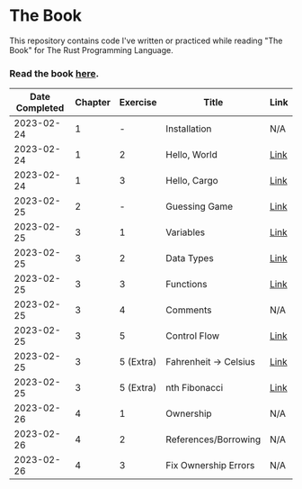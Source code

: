 # The Book
This repository contains code I've written or practiced while reading "The Book" for The Rust Programming Language.

### Read the book <a href="https://doc.rust-lang.org/book/" target="_blank">here</a>.

| Date Completed | Chapter | Exercise  | Title                  | Link                       |
|----------------|---------|-----------|------------------------|----------------------------|
| 2023-02-24     | 1       | -         | Installation           | N/A                        |
| 2023-02-24     | 1       | 2         | Hello, World           | [Link](./1.2)              |
| 2023-02-24     | 1       | 3         | Hello, Cargo           | [Link](./1.3)              |
| 2023-02-25     | 2       | -         | Guessing Game          | [Link](./2.0)              |
| 2023-02-25     | 3       | 1         | Variables              | [Link](./3.1)              |
| 2023-02-25     | 3       | 2         | Data Types             | [Link](./3.2)              |
| 2023-02-25     | 3       | 3         | Functions              | [Link](./3.3)              |
| 2023-02-25     | 3       | 4         | Comments               | N/A                        |
| 2023-02-25     | 3       | 5         | Control Flow           | [Link](./3.5)              |
| 2023-02-25     | 3       | 5 (Extra) | Fahrenheit -> Celsius  | [Link](./3.5-temperatures) |
| 2023-02-25     | 3       | 5 (Extra) | nth Fibonacci          | [Link](./3.5-fibonacci)    |
| 2023-02-26     | 4       | 1         | Ownership              | N/A                        |
| 2023-02-26     | 4       | 2         | References/Borrowing   | N/A                        |
| 2023-02-26     | 4       | 3         | Fix Ownership Errors   | N/A                        |

